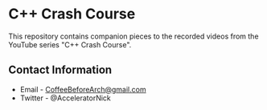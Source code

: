 # C++ Crash Course

This repository contains companion pieces to the recorded videos from the YouTube series "C++ Crash Course".

## Contact Information

- Email - CoffeeBeforeArch@gmail.com
- Twitter - @AcceleratorNick
